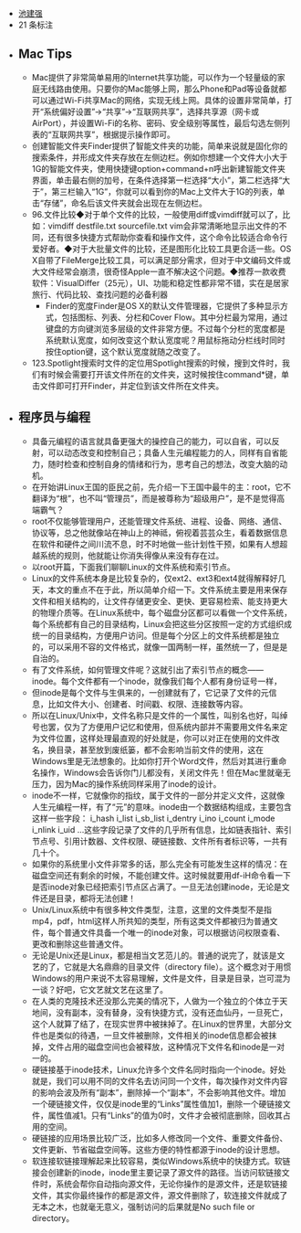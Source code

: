 - [池建强](https://www.amazon.cn/s/ref=as_li_ss_tl?_encoding=UTF8&camp=536&creative=3132&field-keywords=MacTalk%C2%B7%E4%BA%BA%E7%94%9F%E5%85%83%E7%BC%96%E7%A8%8B&linkCode=ur2&tag=llll1-23&url=search-alias%3Dbooks)
- 21 条标注
- ## Mac Tips
    - Mac提供了非常简单易用的Internet共享功能，可以作为一个轻量级的家庭无线路由使用。只要你的Mac能够上网，那么Phone和Pad等设备就都可以通过Wi-Fi共享Mac的网络，实现无线上网。具体的设置非常简单，打开“系统偏好设置”→“共享”→“互联网共享”，选择共享源（网卡或AirPort），并设置Wi-Fi的名称、密码、安全级别等属性，最后勾选左侧列表的“互联网共享”，根据提示操作即可。
    - 创建智能文件夹Finder提供了智能文件夹的功能，简单来说就是固化你的搜索条件，并形成文件夹存放在左侧边栏。例如你想建一个文件大小大于1G的智能文件夹，使用快捷键option+command+n呼出新建智能文件夹界面，单击最右侧的加号，在条件选择第一栏选择“大小”，第二栏选择“大于”，第三栏输入“1G”，你就可以看到你的Mac上文件大于1G的列表，单击“存储”，命名后该文件夹就会出现在左侧边栏。
    - 96.文件比较◆对于单个文件的比较，一般使用diff或vimdiff就可以了，比如：vimdiff destfile.txt sourcefile.txt vim会非常清晰地显示出文件的不同，还有很多快捷方式帮助你查看和操作文件，这个命令比较适合命令行爱好者。◆对于大批量文件的比较，还是图形化比较工具更合适一些。OS X自带了FileMerge比较工具，可以满足部分需求，但对于中文编码文件或大文件经常会崩溃，很奇怪Apple一直不解决这个问题。◆推荐一款收费软件：VisualDiffer（25元），UI、功能和稳定性都非常不错，实在是居家旅行、代码比较、查找问题的必备利器
        - Finder的宽度Finder是OS X的默认文件管理器，它提供了多种显示方式，包括图标、列表、分栏和Cover Flow。其中分栏最为常用，通过键盘的方向键浏览多层级的文件非常方便。不过每个分栏的宽度都是系统默认宽度，如何改变这个默认宽度呢？用鼠标拖动分栏线时同时按住option键，这个默认宽度就随之改变了。
    - 123.Spotlight搜索时文件的定位用Spotlight搜索的时候，搜到文件时，我们有时候会需要打开该文件所在的文件夹，这时候按住command*键，单击文件即可打开Finder，并定位到该文件所在文件夹。
- ## 程序员与编程
    - 具备元编程的语言就具备更强大的操控自己的能力，可以自省，可以反射，可以动态改变和控制自己；具备人生元编程能力的人，同样有自省能力，随时检查和控制自身的情绪和行为，思考自己的想法，改变大脑的动机。
    - 在开始讲Linux王国的臣民之前，先介绍一下王国中最牛的主：root，它不翻译为“根”，也不叫“管理员”，而是被尊称为“超级用户”，是不是觉得高端霸气？
    - root不仅能够管理用户，还能管理文件系统、进程、设备、网络、通信、协议等，总之他就像站在神山上的神祗，俯视着芸芸众生，看着数据信息在软件和硬件之间川流不息，时不时地做一些计划性干预，如果有人想超越系统的规则，他就能让你消失得像从来没有存在过。
    - 以root开篇，下面我们聊聊Linux的文件系统和索引节点。
    - Linux的文件系统本身是比较复杂的，仅ext2、ext3和ext4就得解释好几天，本文的重点不在于此，所以简单介绍一下。文件系统主要是用来保存文件和相关结构的，让文件存储更安全、更快、更容易检索、能支持更大的物理介质等。在Linux系统中，每个磁盘分区都可以看做一个文件系统，每个系统都有自己的目录结构，Linux会把这些分区按照一定的方式组织成统一的目录结构，方便用户访问。但是每个分区上的文件系统都是独立的，可以采用不容的文件格式，就像一国两制一样，虽然统一了，但是是自治的。
    - 有了文件系统，如何管理文件呢？这就引出了索引节点的概念——inode。每个文件都有一个inode，就像我们每个人都有身份证号一样，
    - 但inode是每个文件与生俱来的，一创建就有了，它记录了文件的元信息，比如文件大小、创建者、时间戳、权限、连接数等内容。
    - 所以在Linux/Unix中，文件名称只是文件的一个属性，叫别名也好，叫绰号也罢，仅为了方便用户记忆和使用，但系统内部并不需要用文件名来定为文件位置，这样处理最直观的好处就是，你可以对正在使用的文件改名，换目录，甚至放到废纸篓，都不会影响当前文件的使用，这在Windows里是无法想象的。比如你打开个Word文件，然后对其进行重命名操作，Windows会告诉你门儿都没有，关闭文件先！但在Mac里就毫无压力，因为Mac的操作系统同样采用了inode的设计。
    - inode不一样，它就像你的指纹，属于文件的一部分并定义文件，这就像人生元编程一样，有了“元”的意味。inode由一个数据结构组成，主要包含这样一些字段： i_hash i_list i_sb_list i_dentry i_ino i_count i_mode i_nlink i_uid ...这些字段记录了文件的几乎所有信息，比如链表指针、索引节点号、引用计数器、文件权限、硬链接数、文件所有者标识等，一共有几十个。
    - 如果你的系统里小文件非常多的话，那么完全有可能发生这样的情况：在磁盘空间还有剩余的时候，不能创建文件。这时候就要用df-iH命令看一下是否inode对象已经把索引节点区占满了。一旦无法创建inode，无论是文件还是目录，都将无法创建！
    - Unix/Linux系统中有很多种文件类型，注意，这里的文件类型不是指mp4，pdf，html这样人所共知的类型，所有这类文件都被归为普通文件，每个普通文件具备一个唯一的inode对象，可以根据访问权限查看、更改和删除这些普通文件。
    - 无论是Unix还是Linux，都是相当文艺范儿的。普通的说完了，就该是文艺的了，它就是大名鼎鼎的目录文件（directory file）。这个概念对于用惯Windows的用户来说不太容易理解，文件是文件，目录是目录，岂可混为一谈？好吧，它文艺就文艺在这里了。
    - 在人类的克隆技术还没那么完美的情况下，人做为一个独立的个体立于天地间，没有副本，没有替身，没有快捷方式，没有还血仙丹，一旦死亡，这个人就算了结了，在现实世界中被抹掉了。在Linux的世界里，大部分文件也是类似的待遇，一旦文件被删除，文件相关的inode信息都会被抹掉，文件占用的磁盘空间也会被释放，这种情况下文件名和inode是一对一的。
    - 硬链接基于inode技术，Linux允许多个文件名同时指向一个inode。好处就是，我们可以用不同的文件名去访问同一个文件，每次操作对文件内容的影响会波及所有“副本”，删除掉一个“副本”，不会影响其他文件。增加一个硬链接文件，仅仅是inode里的“Links”属性值加1，删除一个硬链接文件，属性值减1。只有“Links”的值为0时，文件才会被彻底删除，回收其占用的空间。
    - 硬链接的应用场景比较广泛，比如多人修改同一个文件、重要文件备份、文件更新、节省磁盘空间等。这些方便的特性都源于inode的设计思想。
    - 软连接软链接理解起来比较容易，类似Windows系统中的快捷方式。软链接会创建新的inode，inode里主要记录了源文件的路径。当访问软链接文件时，系统会帮你自动指向源文件，无论你操作的是源文件，还是软链接文件，其实你最终操作的都是源文件，源文件删除了，软连接文件就成了无本之木，也就毫无意义，强制访问的后果就是No such file or directory。
